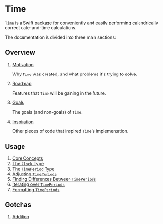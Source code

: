 # Time

`Time` is a Swift package for conveniently and easily performing calendrically correct date-and-time calculations.

The documentation is divided into three main sections:

## Overview

1. [Motivation](1-Overview/1-Motivation.md)

    Why `Time` was created, and what problems it's trying to solve.

2. [Roadmap](1-Overview/2-Roadmap.md)

    Features that `Time` will be gaining in the future.

3. [Goals](1-Overview/3-Goals.md)

    The goals (and non-goals) of `Time`.

4. [Inspiration](1-Overview/4-Inspiration.md)

    Other pieces of code that inspired `Time`'s implementation.

## Usage

1. [Core Concepts](2-Usage/1-Concepts.md)
2. [The `Clock` Type](2-Usage/2-Clock.md)
3. [The `TimePeriod` Type](2-Usage/3-TimePeriod.md)
4. [Adjusting `TimePeriods`](2-Usage/4-Adjusting.md)
5. [Finding Differences Between `TimePeriods`](2-Usage/5-Differences.md)
6. [Iterating over `TimePeriods`](2-Usage/6-Iteration.md)
7. [Formatting `TimePeriods`](2-Usage/7-Formatting.md)

## Gotchas

1. [Addition](3-Gotchas/1-Addition.md)
